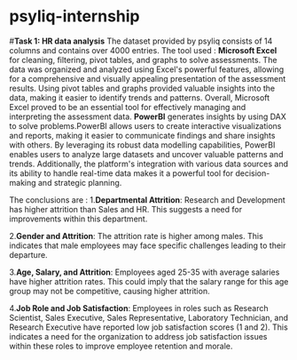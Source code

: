# psyliq-internship

#**Task 1: HR data analysis**
The dataset provided by psyliq consists of 14 columns and contains over 4000 entries.
The tool used :
**Microsoft Excel** for cleaning, filtering, pivot tables, and graphs to solve assessments. The data was organized and analyzed using Excel's powerful features, allowing for a comprehensive and visually appealing presentation of the assessment results. Using pivot tables and graphs provided valuable insights into the data, making it easier to identify trends and patterns. Overall, Microsoft Excel proved to be an essential tool for effectively managing and interpreting the assessment data.
  </pr>
**PowerBI** generates insights by using DAX to solve problems.PowerBI allows users to create interactive visualizations and reports, making it easier to communicate findings and share insights with others. By leveraging its robust data modelling capabilities, PowerBI enables users to analyze large datasets and uncover valuable patterns and trends. Additionally, the platform's integration with various data sources and its ability to handle real-time data makes it a powerful tool for decision-making and strategic planning.

The conclusions are :
1.**Departmental Attrition**: Research and Development has higher attrition than Sales and HR. This suggests a need for improvements within this department.

2.**Gender and Attrition**: The attrition rate is higher among males. This indicates that male employees may face specific challenges leading to their departure.

3.**Age, Salary, and Attrition**: Employees aged 25-35 with average salaries have higher attrition rates. This could imply that the salary range for this age group may not be competitive, causing higher attrition.

4.**Job Role and Job Satisfaction**: Employees in roles such as Research Scientist, Sales Executive, Sales Representative, Laboratory Technician, and Research Executive have reported low job satisfaction scores (1 and 2). This indicates a need for the organization to address job satisfaction issues within these roles to improve employee retention and morale.
